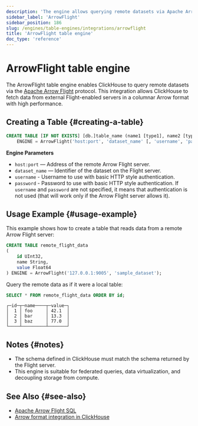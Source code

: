 ```yaml
---
description: 'The engine allows querying remote datasets via Apache Arrow Flight.'
sidebar_label: 'ArrowFlight'
sidebar_position: 186
slug: /engines/table-engines/integrations/arrowflight
title: 'ArrowFlight table engine'
doc_type: 'reference'
---
```


# ArrowFlight table engine

The ArrowFlight table engine enables ClickHouse to query remote datasets via the [Apache Arrow Flight](https://arrow.apache.org/docs/format/Flight.html) protocol.
This integration allows ClickHouse to fetch data from external Flight-enabled servers in a columnar Arrow format with high performance.

## Creating a Table {#creating-a-table}

```sql
CREATE TABLE [IF NOT EXISTS] [db.]table_name (name1 [type1], name2 [type2], ...)
    ENGINE = ArrowFlight('host:port', 'dataset_name' [, 'username', 'password']);
```

**Engine Parameters**

* `host:port` — Address of the remote Arrow Flight server.
* `dataset_name` — Identifier of the dataset on the Flight server.
* `username` - Username to use with basic HTTP style authentication.
* `password` - Password to use with basic HTTP style authentication.
If `username` and `password` are not specified, it means that authentication is not used
(that will work only if the Arrow Flight server allows it).

## Usage Example {#usage-example}

This example shows how to create a table that reads data from a remote Arrow Flight server:

```sql
CREATE TABLE remote_flight_data
(
    id UInt32,
    name String,
    value Float64
) ENGINE = ArrowFlight('127.0.0.1:9005', 'sample_dataset');
```

Query the remote data as if it were a local table:

```sql
SELECT * FROM remote_flight_data ORDER BY id;
```

```text
┌─id─┬─name────┬─value─┐
│  1 │ foo     │ 42.1  │
│  2 │ bar     │ 13.3  │
│  3 │ baz     │ 77.0  │
└────┴─────────┴───────┘
```

## Notes {#notes}

* The schema defined in ClickHouse must match the schema returned by the Flight server.
* This engine is suitable for federated queries, data virtualization, and decoupling storage from compute.

## See Also {#see-also}

* [Apache Arrow Flight SQL](https://arrow.apache.org/docs/format/FlightSql.html)
* [Arrow format integration in ClickHouse](/interfaces/formats/Arrow)
